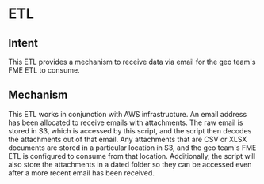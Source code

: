 # ETL

## Intent

This ETL provides a mechanism to receive data via email for the geo team's FME ETL to consume.

## Mechanism

This ETL works in conjunction with AWS infrastructure. An email address has been allocated to receive emails with attachments. The raw email is stored in S3, which is accessed by this script, and the script then decodes the attachments out of that email. Any attachments that are CSV or XLSX documents are stored in a particular location in S3, and the geo team's FME ETL is configured to consume from that location. Additionally, the script will also store the attachments in a dated folder so they can be accessed even after a more recent email has been received.
